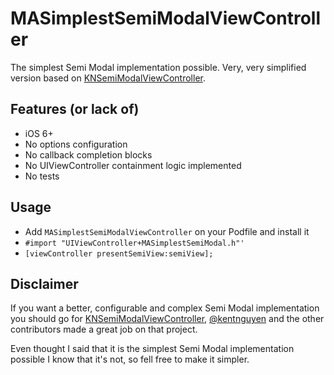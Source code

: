# MASimplestSemiModalViewController

The simplest Semi Modal implementation possible.
Very, very simplified version based on [KNSemiModalViewController](https://github.com/kentnguyen/KNSemiModalViewController).

## Features (or lack of)

* iOS 6+
* No options configuration
* No callback completion blocks
* No UIViewController containment logic implemented
* No tests

## Usage

* Add `MASimplestSemiModalViewController` on your Podfile and install it
* `#import "UIViewController+MASimplestSemiModal.h"'`
* `[viewController presentSemiView:semiView];`

## Disclaimer

If you want a better, configurable and complex Semi Modal implementation you should go for 
[KNSemiModalViewController](https://github.com/kentnguyen/KNSemiModalViewController), 
[@kentnguyen](https://github.com/kentnguyen) and the other contributors made a great job on that project.
  
Even thought I said that it is the simplest Semi Modal implementation possible 
I know that it's not, so fell free to make it simpler.
